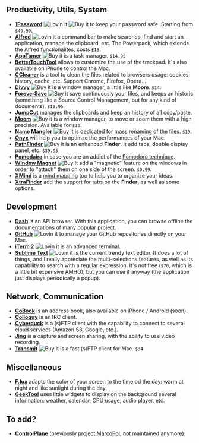 
## Productivity, Utils, System

* **[1Password](https://agilebits.com/onepassword)** ![Lovin it](http://cdn1.iconfinder.com/data/icons/diagona/icon/10/032.png "Lovin it") ![Buy it](http://cdn1.iconfinder.com/data/icons/Sizicons/12x12/dollar.png "Buy it") to keep your password safe. Starting from ```$49.99```.
* **[Alfred](http://www.alfredapp.com/)** ![Lovin it](http://cdn1.iconfinder.com/data/icons/diagona/icon/10/032.png "Lovin it") a command bar to make searches, find and start an application, manage the clipboard, etc. The Powerpack, which extends the Alfred functionalites, costs ```£15```.
* **[AppTamer](http://www.stclairsoft.com/AppTamer/)** ![Buy it](http://cdn1.iconfinder.com/data/icons/Sizicons/12x12/dollar.png "Buy it") is a task manager. ```$14.95```
* **[BetterTouchTool](http://bettertouchtool.en.softonic.com/)** allows to customize the use of the trackpad. It's also available on iPhone to control the Mac.
* **[CCleaner](http://www.piriform.com/mac/ccleaner)** is a tool to clean the files related to browsers usage: cookies, history, cache, etc. Support Chrome, Firefox, Opera...
* **[Divvy](http://mizage.com/divvy/)** ![Buy it](http://cdn1.iconfinder.com/data/icons/Sizicons/12x12/dollar.png "Buy it") is a window manager, a little like **Moom**. ```$14```.
* **[ForeverSave](http://www.tool-forcesw.com/foreversave/)** ![Buy it](http://cdn1.iconfinder.com/data/icons/Sizicons/12x12/dollar.png "Buy it") save continuously your files, and keeps an historic (something like a Source Control Management, but for any kind of documents). ```$19.95```
* **[JumpCut](http://jumpcut.sourceforge.net/)** manages the clipboards and keep an history of all copy/paste.
* **[Moom](http://manytricks.com/moom/)** ![Buy it](http://cdn1.iconfinder.com/data/icons/Sizicons/12x12/dollar.png "Buy it") is a window manager, to move or zoom them with a high precision. Available for ```$10```.
* **[Name Mangler](http://manytricks.com/namemangler/)** ![Buy it](http://cdn1.iconfinder.com/data/icons/Sizicons/12x12/dollar.png "Buy it") is dedicated for mass renaming of the files. ```$19```.
* **[Onyx](http://www.onyxmac.com/)** will help you to optimze the performances of your Mac.
* **[PathFinder](http://cocoatech.com/pathfinder/)** ![Buy it](http://cdn1.iconfinder.com/data/icons/Sizicons/12x12/dollar.png "Buy it") is an enhanced **Finder**. It add tabs, double display panel, etc. ```$39.95```
* **[Pomodairo](pomodairo.en.softonic.com/)** in case you are an addict of the [Pomodoro technique](http://en.wikipedia.org/wiki/Pomodoro_Technique).
* **[Window Magnet](magnet.crowdcafe.com)** ![Buy it](http://cdn1.iconfinder.com/data/icons/Sizicons/12x12/dollar.png "Buy it") add a "magnetic" feature on the windows in order to "attach" them on one side of the screen. ```$0.99```.
* **[XMind](http://www.xmind.net/download/mac/)** is a [mind mapping](http://en.wikipedia.org/wiki/Mind_mapping) too to help you to organize your ideas.
* **[XtraFinder](http://www.trankynam.com/xtrafinder/)** add the support for tabs on the **Finder**, as well as some options.

## Development

* **[Dash](http://kapeli.com/)** is an API browser. With this application, you can browse offline the documentations of many popular project.
* **[GitHub](http://mac.github.com/)** ![Lovin it](http://cdn1.iconfinder.com/data/icons/diagona/icon/10/032.png "Lovin it") to manage your GitHub repositories directly on your Mac.
* **[iTerm 2](http://www.iterm2.com/)** ![Lovin it](http://cdn1.iconfinder.com/data/icons/diagona/icon/10/032.png "Lovin it") is an advanced terminal.
* **[Sublime Text](http://www.sublimetext.com/)** ![Lovin it](http://cdn1.iconfinder.com/data/icons/diagona/icon/10/032.png "Lovin it") is the current trendy text editor. It does a lot of things, and I really appreciate the multi-selections features, as well as its capability to search with a regular expression. It's not free (```$70```, which is a little bit expensive AMHO), but you can use it anyway (the application just displays periodically a popup).

## Network, Communication

* **[CoBook](https://cobook.co/)** is an address book, also available on iPhone / Android (soon).
* **[Colloquy](http://colloquy.info)** is an IRC client.
* **[Cyberduck](http://cyberduck.ch/)** is a (s)FTP client with the capability to connect to several cloud services (Amazon S3, Google, etc.).
* **[Jing](http://www.techsmith.com/jing.html)** is a capture and screen sharing, with the ability to use video recording.
* **[Transmit](http://panic.com/transmit/)** ![Buy it](http://cdn1.iconfinder.com/data/icons/Sizicons/12x12/dollar.png "Buy it") is a fast (s)FTP client for Mac. ```$34```

## Miscellaneous

* **[F.lux](http://stereopsis.com/flux/)** adapts the color of your screen to the time od the day: warm at night and like sunlight during the day.
* **[GeekTool](http://projects.tynsoe.org/en/geektool/)** uses little widgets to display on the background several information: weather, calendar, CPU usage, audio player, etc.


## To add?

* **[ControlPlane](http://www.controlplaneapp.com)** (previously [project MarcoPol](http://www.symonds.id.au/marcopolo/), not maintained anymore).
